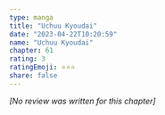 ```yaml
---
type: manga
title: "Uchuu Kyoudai"
date: "2023-04-22T10:20:59"
name: "Uchuu Kyoudai"
chapter: 61
rating: 3
ratingEmoji: ⭐️⭐️⭐️
share: false
---
```


_[No review was written for this chapter]_
